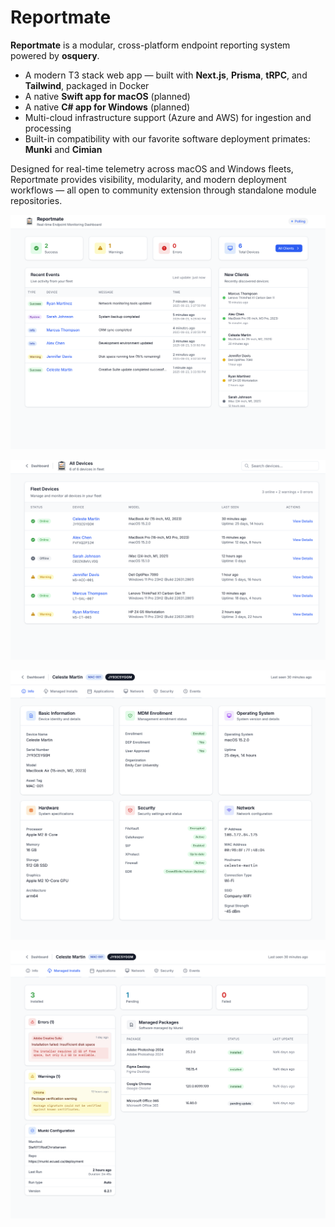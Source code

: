 # Reportmate

**Reportmate** is a modular, cross-platform endpoint reporting system powered by **osquery**.

- A modern T3 stack web app — built with **Next.js**, **Prisma**, **tRPC**, and **Tailwind**, packaged in Docker  
- A native **Swift app for macOS** (planned)
- A native **C# app for Windows** (planned)
- Multi-cloud infrastructure support (Azure and AWS) for ingestion and processing  
- Built-in compatibility with our favorite software deployment primates: **Munki** and **Cimian**

Designed for real-time telemetry across macOS and Windows fleets, Reportmate provides visibility, modularity, and modern deployment workflows — all open to community extension through standalone module repositories.

![](https://github.com/reportmate/.github/blob/442e3a85657a92bd24821f00474216c854cfa96a/reportmate_dashboard.png)

![](https://github.com/reportmate/.github/blob/442e3a85657a92bd24821f00474216c854cfa96a/reportmate_devices.png)

![](https://github.com/reportmate/.github/blob/442e3a85657a92bd24821f00474216c854cfa96a/reportmate_device.png)

![](https://github.com/reportmate/.github/blob/442e3a85657a92bd24821f00474216c854cfa96a/reportmate_installs.png)
